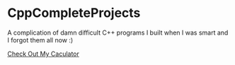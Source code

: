 # CppCompleteProjects
A complication of damn difficult C++ programs I built when I was smart and I forgot them all now :)

[Check Out My Caculator](/veritasestmoi/CppCompleteProjects/___/_branch_)
